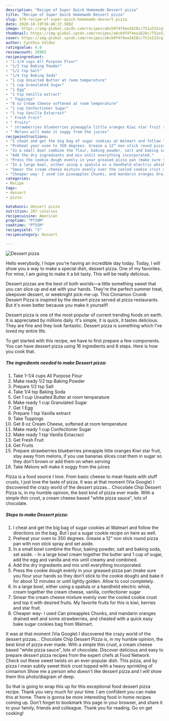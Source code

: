 ```yaml
---
description: "Recipe of Super Quick Homemade Dessert pizza"
title: "Recipe of Super Quick Homemade Dessert pizza"
slug: 579-recipe-of-super-quick-homemade-dessert-pizza
date: 2020-10-19T16:48:37.508Z
image: https://img-global.cpcdn.com/recipes/a6cb9f4f4ea1628c/751x532cq70/dessert-pizza-recipe-main-photo.jpg
thumbnail: https://img-global.cpcdn.com/recipes/a6cb9f4f4ea1628c/751x532cq70/dessert-pizza-recipe-main-photo.jpg
cover: https://img-global.cpcdn.com/recipes/a6cb9f4f4ea1628c/751x532cq70/dessert-pizza-recipe-main-photo.jpg
author: Cynthia Valdez
ratingvalue: 4.6
reviewcount: 26965
recipeingredient:
- "1-1/4 cups All Purpose Flour"
- "1/2 tsp Baking Powder"
- "1/2 tsp Salt"
- "1/4 tsp Baking Soda"
- "1 cup Unsalted Butter at room temperature"
- "1 cup Granulated Sugar"
- "1 Egg"
- "1 tsp Vanilla extract"
- " Toppings"
- "8 oz Cream Cheese softened at room temperature"
- "1 cup Confectioner Sugar"
- "1 tsp Vanilla Extacract"
- " Fresh Fruit"
- " Fruits"
- " strawberries blueberries pineapple little oranges Kiwi star fruit stay away from melons if you use bananas slices coat them in sugar so they dont brown or add them on when serving"
- " Melons will make it soggy from the juices"
recipeinstructions:
- "I cheat and get the big bag of sugar cookies at Walmart and follow the directions on the bag. But I put a sugar cookie recipe on here as well."
- "Preheat your oven to 350 degrees. Grease a 12” non stick round pizza pan with non stick spray and set aside."
- "In a small bowl combine the flour, baking powder, salt and baking soda, set aside.  In a large bowl cream together the butter and 1 cup of sugar, add the egg and vanilla and mix until creamy and combined."
- "Add the dry ingredients and mix until everything incorporated."
- "Press the cookie dough evenly in your greased pizza pan (make sure you flour your hands so they don’t stick to the cookie dough) and bake it for about 12 minutes or until lightly golden. Allow to cool completely."
- "In a large bowl, either using a spatula or a handheld electric whisk, cream together the cream cheese, vanilla, confectioner sugar"
- "Smear the cream cheese mixture evenly over the cooled cookie crust and top it with desired fruits. My favorite fruits for this is kiwi, berries and star fruit."
- "Cheaper way- I used Can pineapples Chunks, and mandarin oranges drained well and some strawberries, and cheated with a quick easy bake sugar cookies bag from Walmart."
categories:
- Recipe
tags:
- dessert
- pizza

katakunci: dessert pizza 
nutrition: 287 calories
recipecuisine: American
preptime: "PT39M"
cooktime: "PT55M"
recipeyield: "3"
recipecategory: Dessert

---
```



![Dessert pizza](https://img-global.cpcdn.com/recipes/a6cb9f4f4ea1628c/751x532cq70/dessert-pizza-recipe-main-photo.jpg)

Hello everybody, I hope you're having an incredible day today. Today, I will show you a way to make a special dish, dessert pizza. One of my favorites. For mine, I am going to make it a bit tasty. This will be really delicious.

Dessert pizzas are the best of both worlds—a little something sweet that you can slice up and eat with your hands. They&#39;re the perfect summer treat, sleepover dessert, or weeknight pick-me-up. This Cinnamon Crumb Dessert Pizza is inspired by the dessert pizza served at pizza restaurants. But it&#39;s even better because you make it yourself!

Dessert pizza is one of the most popular of current trending foods on earth. It is appreciated by millions daily. It's simple, it is quick, it tastes delicious. They are fine and they look fantastic. Dessert pizza is something which I've loved my entire life.


To get started with this recipe, we have to first prepare a few components. You can have dessert pizza using 16 ingredients and 8 steps. Here is how you cook that.

<!--inarticleads1-->

##### The ingredients needed to make Dessert pizza:

1. Take 1-1/4 cups All Purpose Flour
1. Make ready 1/2 tsp Baking Powder
1. Prepare 1/2 tsp Salt
1. Take 1/4 tsp Baking Soda
1. Get 1 cup Unsalted Butter at room temperature
1. Make ready 1 cup Granulated Sugar
1. Get 1 Egg
1. Prepare 1 tsp Vanilla extract
1. Take  Toppings
1. Get 8 oz Cream Cheese, softened at room temperature
1. Make ready 1 cup Confectioner Sugar
1. Make ready 1 tsp Vanilla Extacract
1. Get  Fresh Fruit
1. Get  Fruits
1. Prepare  strawberries blueberries pineapple little oranges Kiwi star fruit, stay away from melons, if you use bananas slices coat them in sugar so they don’t brown or add them on when serving
1. Take  Melons will make it soggy from the juices


Pizza is a food source I love. From basic cheese to meat-feasts with stuff crusts, I just love the taste of pizza. It was at that moment (Via Google) I discovered the crazy world of the dessert pizzas… Chocolate Chip Dessert Pizza is, in my humble opinion, the best kind of pizza ever made. With a simple thin crust, a cream cheese based &#34;white pizza sauce&#34;, lots of chocolate. 

<!--inarticleads2-->

##### Steps to make Dessert pizza:

1. I cheat and get the big bag of sugar cookies at Walmart and follow the directions on the bag. But I put a sugar cookie recipe on here as well.
1. Preheat your oven to 350 degrees. Grease a 12” non stick round pizza pan with non stick spray and set aside.
1. In a small bowl combine the flour, baking powder, salt and baking soda, set aside. -  In a large bowl cream together the butter and 1 cup of sugar, add the egg and vanilla and mix until creamy and combined.
1. Add the dry ingredients and mix until everything incorporated.
1. Press the cookie dough evenly in your greased pizza pan (make sure you flour your hands so they don’t stick to the cookie dough) and bake it for about 12 minutes or until lightly golden. Allow to cool completely.
1. In a large bowl, either using a spatula or a handheld electric whisk, cream together the cream cheese, vanilla, confectioner sugar
1. Smear the cream cheese mixture evenly over the cooled cookie crust and top it with desired fruits. My favorite fruits for this is kiwi, berries and star fruit.
1. Cheaper way- I used Can pineapples Chunks, and mandarin oranges drained well and some strawberries, and cheated with a quick easy bake sugar cookies bag from Walmart.


It was at that moment (Via Google) I discovered the crazy world of the dessert pizzas… Chocolate Chip Dessert Pizza is, in my humble opinion, the best kind of pizza ever made. With a simple thin crust, a cream cheese based &#34;white pizza sauce&#34;, lots of chocolate. Discover delicious and easy to prepare dessert pizza recipes from the expert chefs at Food Network. Check out these sweet twists on an ever-popular dish. This pizza, and by pizza I mean subtly sweet thick crust topped with a heavy sprinkling of cinnamon Show me a person who doesn&#39;t like dessert pizza and I will show them this photo/diagram of deep. 

So that is going to wrap this up for this exceptional food dessert pizza recipe. Thank you very much for your time. I am confident you can make this at home. There is gonna be more interesting food in home recipes coming up. Don't forget to bookmark this page in your browser, and share it to your family, friends and colleague. Thank you for reading. Go on get cooking!
